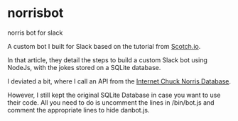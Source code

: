 # norrisbot

norris bot for slack


A custom bot I built for Slack based on the tutorial from [Scotch.io](https://scotch.io/tutorials/building-a-slack-bot-with-node-js-and-chuck-norris-super-powers).

In that article, they detail the steps to build a custom Slack bot using NodeJs, with the jokes stored on a SQLite database.

I deviated a bit, where I call an API from the [Internet Chuck Norris Database](http://www.icndb.com/api/).

However, I still kept the original SQLite Database in case you want to use their code. All you need to do is uncomment the lines in /bin/bot.js and comment the appropriate lines to hide danbot.js.
